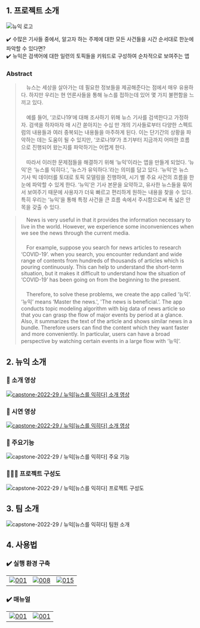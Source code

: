 ## 1. 프로젝트 소개
![뉴익 로고](https://user-images.githubusercontent.com/55417591/161069626-50a79398-abd8-47d5-9a57-e7b91a5a83b0.jpeg)

✔️ 수많은 기사들 중에서, 알고자 하는 주제에 대한 모든 사건들을 시간 순서대로 한눈에 파악할 수 있다면?  
✔️ 뉴익은 검색어에 대한 일련의 토픽들을 키워드로 구성하여 순차적으로 보여주는 앱

### Abstract
>  　뉴스는 세상을 살아가는 데 필요한 정보들을 제공해준다는 점에서 매우 유용하다. 하지만 우리는 현 언론사들을 통해 뉴스를 접하는데 있어 몇 가지 불편함을 느끼고 있다.  
>  　　  
>  　예를 들어, ‘코로나19’에 대해 조사하기 위해 뉴스 기사를 검색한다고 가정하자. 검색을 하자마자 매 시간 쏟아지는 수십 만 개의 기사들로부터 다양한 스펙트럼의 내용들과 여러 중복되는 내용들을 마주하게 된다. 이는 단기간의 상황을 파악하는 데는 도움이 될 수 있지만, ‘코로나19’가 초기부터 지금까지 어떠한 흐름으로 진행되어 왔는지를 파악하기는 어렵게 한다.  
>  　　  
>  　따라서 이러한 문제점들을 해결하기 위해 ‘뉴익’이라는 앱을 만들게 되었다. ‘뉴익’은 ‘뉴스를 익히다.', '뉴스가 유익하다.’라는 의미를 담고 있다. ‘뉴익’은 뉴스 기사 빅 데이터를 토대로 토픽 모델링을 진행하여, 시기 별 주요 사건의 흐름을 한눈에 파악할 수 있게 한다. ‘뉴익’은 기사 본문을 요약하고, 유사한 뉴스들을 묶어서 보여주기 때문에 사용자가 더욱 빠르고 편리하게 원하는 내용을 찾을 수 있다. 특히 우리는 ‘뉴익’을 통해 특정 사건을 큰 흐름 속에서 주시함으로써 폭 넓은 안목을 갖출 수 있다.

  
> 　News is very useful in that it provides the information necessary to live in the world. However, we experience some inconveniences when we see the news through the current media.  
> 　　  
> 　For example, suppose you search for news articles to research ‘COVID-19’. when you search, you encounter redundant and wide range of contents from hundreds of thousands of articles which is pouring continuously. This can help to understand the short-term situation, but it makes it difficult to understand how the situation of  ‘COVID-19’ has been going on from the beginning to the present.  
> 　　  
> 　Therefore, to solve these problems, we create the app called ‘뉴익’. ‘뉴익’ means ‘Master the news.', 'The news is beneficial.’. The app conducts topic modeling algorithm with big data of news article so that you can grasp the flow of major events by period at a glance. Also, it summarizes the text of the article and shows similar news in a bundle. Therefore users can find the content which they want faster and more conveniently. In particular, users can have a broad perspective by watching certain events in a large flow with ‘뉴익’.

## 2. 뉴익 소개
### 📌 소개 영상
[![capstone-2022-29 / 뉴익[뉴스를 익히다] 소개 영상](https://user-images.githubusercontent.com/55418359/161452259-61e5afb4-23f8-4b20-b290-d81b9470706b.jpeg)](https://youtu.be/TEmlbx04ibs "capstone-2022-29 / 뉴익[뉴스를 익히다] 소개 영상")

### 📌 시연 영상
[![capstone-2022-29 / 뉴익[뉴스를 익히다] 소개 영상](https://user-images.githubusercontent.com/54919662/170021537-a30b9c21-3d3a-425b-b29f-b5332e71756b.png)](https://youtu.be/L-2W3RsrU4s "capstone-2022-29 / 뉴익[뉴스를 익히다] 시연 영상")

### 🚀 주요기능
![capstone-2022-29 / 뉴익[뉴스를 익히다] 주요 기능](https://user-images.githubusercontent.com/54919662/170027346-409d8062-aab6-4466-adf2-638d2ecb25ac.png)

### 👩🏻‍💻 프로젝트 구성도
![capstone-2022-29 / 뉴익[뉴스를 익히다] 프로젝트 구성도](https://user-images.githubusercontent.com/54919662/170020896-d247083b-ecf3-458d-8ef7-3c969e4c75de.png)

## 3. 팀 소개
![capstone-2022-29 / 뉴익[뉴스를 익히다] 팀원 소개](https://user-images.githubusercontent.com/54919662/170028107-ae24f934-6854-4064-8679-ed927d2402c6.png)

## 4. 사용법
### ✔️  실행 환경 구축
| | | |
|---|---|---|
|[![001](https://user-images.githubusercontent.com/54919662/170016766-842a2e8d-f7c4-47c2-9a30-6c381c724caf.png)](https://github.com/kookmin-sw/capstone-2022-29/blob/main/docs/Flutter_Android_실행환경%20구축.pdf)|[![008](https://user-images.githubusercontent.com/54919662/170001330-1056c0d6-2398-43eb-844e-372a32e93767.png)](https://github.com/kookmin-sw/capstone-2022-29/blob/main/docs/Flutter_iOS_실행환경%20구축.pdf)|[![015](https://user-images.githubusercontent.com/54919662/170001351-c287e336-19d3-4807-a487-df9414c59337.png)](https://github.com/kookmin-sw/capstone-2022-29/blob/main/docs/React_실행환경%20구축.pdf)|

### ✔️ 매뉴얼
| | |
|---|---|
|[![001](https://user-images.githubusercontent.com/54919662/170018721-c1376ed6-8223-4a14-9fb3-79905464f134.png)](https://github.com/kookmin-sw/capstone-2022-29/blob/main/docs/사용자-매뉴얼.pdf)|[![001](https://user-images.githubusercontent.com/54919662/170019895-ee020678-7550-41f6-8ea6-2d07f399dbe1.png)](https://github.com/kookmin-sw/capstone-2022-29/blob/main/docs/관리자-매뉴얼.pdf)|
